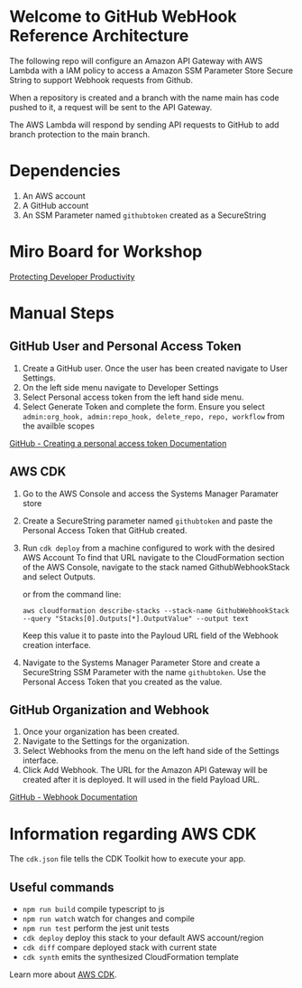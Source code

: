 # Welcome to GitHub WebHook Reference Architecture

The following repo will configure an Amazon API Gateway with AWS Lambda with a IAM policy to access a Amazon SSM Parameter Store Secure String to support Webhook requests from Github.

When a repository is created and a branch with the name main has code pushed to it, a request will be sent
to the API Gateway.

The AWS Lambda will respond by sending API requests to GitHub to add branch protection to the main branch.

# Dependencies

1. An AWS account
2. A GitHub account
3. An SSM Parameter named `githubtoken` created as a SecureString

# Miro Board for Workshop

[Protecting Developer Productivity](https://miro.com/app/board/uXjVOQr8LDA=/?moveToWidget=3458764519860687371&cot=14)

# Manual Steps

## GitHub User and Personal Access Token
1. Create a GitHub user. Once the user has been created navigate to User Settings.
1. On the left side menu navigate to Developer Settings
1. Select Personal access token from the left hand side menu.
1. Select Generate Token and complete the form. Ensure you select `admin:org_hook, admin:repo_hook, delete_repo, repo, workflow` from the availble scopes

[GitHub - Creating a personal access token Documentation](https://docs.github.com/en/authentication/keeping-your-account-and-data-secure/creating-a-personal-access-token)

## AWS CDK
1. Go to the AWS Console and access the Systems Manager Paramater store
1. Create a SecureString parameter named `githubtoken` and paste the Personal Access Token that GitHub created.
1. Run `cdk deploy` from a machine configured to work with the desired AWS Account
    To find that URL navigate to the CloudFormation section of the AWS Console, navigate to the stack named GithubWebhookStack and select Outputs.

    or from the command line:

    `aws cloudformation describe-stacks --stack-name GithubWebhookStack --query "Stacks[0].Outputs[*].OutputValue" --output text`

    Keep this value it to paste into the Payloud URL field of the Webhook creation interface.
1. Navigate to the Systems Manager Parameter Store and create a SecureString SSM Parameter with the name `githubtoken`.
    Use the Personal Access Token that you created as the value.

## GitHub Organization and Webhook
1. Once your organization has been created.
1. Navigate to the Settings for the organization.
1. Select Webhooks from the menu on the left hand side of the Settings interface.
1. Click Add Webhook.
    The URL for the Amazon API Gateway will be created after it is deployed. It will used in the field Payload URL.

[GitHub - Webhook Documentation](https://docs.github.com/en/developers/webhooks-and-events/webhooks/about-webhooks)


# Information regarding AWS CDK

The `cdk.json` file tells the CDK Toolkit how to execute your app.

## Useful commands

 * `npm run build`   compile typescript to js
 * `npm run watch`   watch for changes and compile
 * `npm run test`    perform the jest unit tests
 * `cdk deploy`      deploy this stack to your default AWS account/region
 * `cdk diff`        compare deployed stack with current state
 * `cdk synth`       emits the synthesized CloudFormation template

Learn more about [AWS CDK](https://github.com/aws/aws-cdk).
